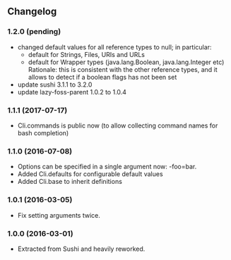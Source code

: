 ## Changelog 

### 1.2.0 (pending)

* changed default values for all reference types to null; in particular:
  * default for Strings, Files, URIs and URLs
  * default for Wrapper types (java.lang.Boolean, java.lang.Integer etc)
  Rationale: this is consistent with the other reference types, and it allows to
  detect if a boolean flags has not been set
* update sushi 3.1.1 to 3.2.0
* update lazy-foss-parent 1.0.2 to 1.0.4

### 1.1.1 (2017-07-17)

* Cli.commands is public now (to allow collecting command names for bash completion)


### 1.1.0 (2016-07-08)

* Options can be specified in a single argument now: -foo=bar.
* Added Cli.defaults for configurable default values
* Added Cli.base to inherit definitions


### 1.0.1 (2016-03-05)

* Fix setting arguments twice.


### 1.0.0 (2016-03-01)

* Extracted from Sushi and heavily reworked.
